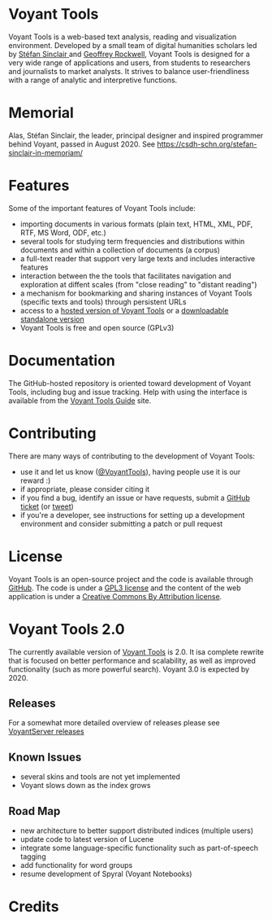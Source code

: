 Voyant Tools
======

Voyant Tools is a web-based text analysis, reading and visualization environment. Developed by a small team of digital humanities scholars led by [Stéfan Sinclair ](http://stefansinclair.name/) and [Geoffrey Rockwell](http://geoffreyrockwell.com/), Voyant Tools is designed for a very wide range of applications and users, from students to researchers and journalists to market analysts. It strives to balance user-friendliness with a range of analytic and interpretive functions.

# Memorial

Alas, Stéfan Sinclair, the leader, principal designer and inspired programmer behind Voyant, passed in August 2020. See https://csdh-schn.org/stefan-sinclair-in-memoriam/

# Features
Some of the important features of Voyant Tools include:

* importing documents in various formats (plain text, HTML, XML, PDF, RTF, MS Word, ODF, etc.)
* several tools for studying term frequencies and distributions within documents and within a collection of documents (a corpus)
* a full-text reader that support very large texts and includes interactive features
* interaction between the the tools that facilitates navigation and exploration at diffent scales (from "close reading" to "distant reading")
* a mechanism for bookmarking and sharing instances of Voyant Tools (specific texts and tools) through persistent URLs
* access to a [hosted version of Voyant Tools](http://Voyant-tools.org/) or a [downloadable standalone version](https://github.com/voyanttools/VoyantServer)
* Voyant Tools is free and open source (GPLv3)

# Documentation
The GitHub-hosted repository is oriented toward development of Voyant Tools, including bug and issue tracking. Help with using the interface is available from the [Voyant Tools Guide](https://voyant-tools.org/docs/#!/guide) site.

# Contributing
There are many ways of contributing to the development of Voyant Tools:

* use it and let us know ([@VoyantTools](http://twitter.com/VoyantTools)), having people use it is our reward :)
* if appropriate, please consider citing it
* if you find a bug, identify an issue or have requests, submit a [GitHub ticket](https://github.com/sgsinclair/Voyant/issues) (or [tweet](http://twitter.com/VoyantTools))
* if you're a developer, see instructions for setting up a development environment and consider submitting a patch or pull request

# License

Voyant Tools is an open-source project and the code is available through [GitHub](http://github.com/voyanttools/Voyant). The code is under a [GPL3 license](http://www.gnu.org/licenses/gpl-3.0.en.html) and the content of the web application is under a [Creative Commons By Attribution license](https://creativecommons.org/licenses/by/4.0/).

# Voyant Tools 2.0
The currently available version of [Voyant Tools](http://voyant-tools.org/) is 2.0. It isa complete rewrite that is focused on better performance and scalability, as well as improved functionality (such as more powerful search). Voyant 3.0 is expected by 2020.

## Releases

For a somewhat more detailed overview of releases please see [VoyantServer releases](https://github.com/voyanttools/VoyantServer/releases)

##  Known Issues
* several skins and tools are not yet implemented
* Voyant slows down as the index grows

##  Road Map
* new architecture to better support distributed indices (multiple users)
* update code to latest version of Lucene
* integrate some language-specific functionality such as part-of-speech tagging
* add functionality for word groups
* resume development of Spyral (Voyant Notebooks)

# Credits
